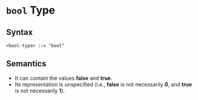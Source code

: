 # `bool` Type

## Syntax

```
<bool-type> ::= "bool"
```

## Semantics

- It can contain the values **false** and **true**.
- Its representation is unspecified (i.e., **false** is not necessarily **0**, and **true** is not necessarily **1**).
